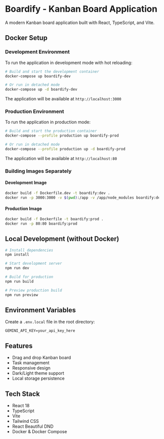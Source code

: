 # Boardify - Kanban Board Application

A modern Kanban board application built with React, TypeScript, and Vite.

## Docker Setup

### Development Environment

To run the application in development mode with hot reloading:

```bash
# Build and start the development container
docker-compose up boardify-dev

# Or run in detached mode
docker-compose up -d boardify-dev
```

The application will be available at `http://localhost:3000`

### Production Environment

To run the application in production mode:

```bash
# Build and start the production container
docker-compose --profile production up boardify-prod

# Or run in detached mode
docker-compose --profile production up -d boardify-prod
```

The application will be available at `http://localhost:80`

### Building Images Separately

#### Development Image
```bash
docker build -f Dockerfile.dev -t boardify:dev .
docker run -p 3000:3000 -v $(pwd):/app -v /app/node_modules boardify:dev
```

#### Production Image
```bash
docker build -f Dockerfile -t boardify:prod .
docker run -p 80:80 boardify:prod
```

## Local Development (without Docker)

```bash
# Install dependencies
npm install

# Start development server
npm run dev

# Build for production
npm run build

# Preview production build
npm run preview
```

## Environment Variables

Create a `.env.local` file in the root directory:

```
GEMINI_API_KEY=your_api_key_here
```

## Features

- Drag and drop Kanban board
- Task management
- Responsive design
- Dark/Light theme support
- Local storage persistence

## Tech Stack

- React 18
- TypeScript
- Vite
- Tailwind CSS
- React Beautiful DND
- Docker & Docker Compose